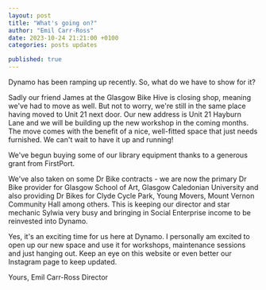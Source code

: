 ```yaml
---
layout: post
title: "What's going on?"
author: "Emil Carr-Ross"
date: 2023-10-24 21:21:00 +0100
categories: posts updates

published: true
---
```


Dynamo has been ramping up recently. So, what do we have to show for it?

Sadly our friend James at the Glasgow Bike Hive is closing shop, meaning we've had to move as well. But not to worry, we're still in the same place having moved to Unit 21 next door. Our new address is Unit 21 Hayburn Lane and we will be building up the new workshop in the coming months.
The move comes with the benefit of a nice, well-fitted space that just needs furnished. We can't wait to have it up and running!

We've begun buying some of our library equipment thanks to a generous grant from FirstPort.

We've also taken on some Dr Bike contracts - we are now the primary Dr Bike provider for Glasgow School of Art, Glasgow Caledonian University and also providing Dr Bikes for Clyde Cycle Park, Young Movers, Mount Vernon Community Hall among others. This is keeping our director and star mechanic Sylwia very busy and bringing in Social Enterprise income to be reinvested into Dynamo.

Yes, it's an exciting time for us here at Dynamo. I personally am excited to open up our new space and use it for workshops, maintenance sessions and just hanging out. Keep an eye on this website or even better our Instagram page to keep updated.

Yours,
Emil Carr-Ross
Director
